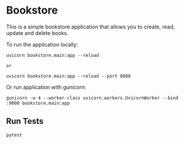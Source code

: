 # Bookstore

This is a simple bookstore application that allows you to create, read, update and delete books.

To run the application locally:

```shell
uvicorn bookstore.main:app --reload

or

uvicorn bookstore.main:app --reload --port 8080
```

Or run application with gunicorn:

```shell
gunicorn -w 4 --worker-class uvicorn.workers.UvicornWorker --bind :9000 bookstore.main:app
```

## Run Tests

```shell
pytest
```